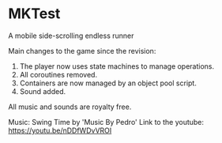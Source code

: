# MKTest
A mobile side-scrolling endless runner

Main changes to the game since the revision:
1. The player now uses state machines to manage operations.
2. All coroutines removed.
3. Containers are now managed by an object pool script.
4. Sound added.

All music and sounds are royalty free.

Music:
Swing Time by 'Music By Pedro'
Link to the youtube:
https://youtu.be/nDDfWDvVROI
